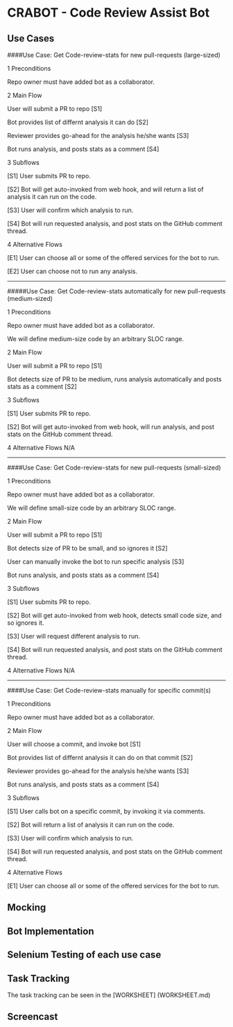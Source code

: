 # CRABOT - Code Review Assist Bot

## Use Cases

####Use Case: Get Code-review-stats for new pull-requests (large-sized)

1 Preconditions

   Repo owner must have added bot as a collaborator.

2 Main Flow

   User will submit a PR to repo [S1]
   
   Bot provides list of differnt analysis it can do [S2]
   
   Reviewer provides go-ahead for the analysis he/she wants [S3]
   
   Bot runs analysis, and posts stats as a comment [S4]

3 Subflows

  [S1] User submits PR to repo.
  
  [S2] Bot will get auto-invoked from web hook, and will return a list of analysis it can run on the code. 
  
  [S3] User will confirm which analysis to run.
  
  [S4] Bot will run requested analysis, and post stats on the GitHub comment thread.

4 Alternative Flows

  [E1] User can choose all or some of the offered services for the bot to run.
  
  [E2] User can choose not to run any analysis.

--------------------------------------------------

#####Use Case: Get Code-review-stats automatically for new pull-requests (medium-sized) 

1 Preconditions

   Repo owner must have added bot as a collaborator.
   
   We will define medium-size code by an arbitrary SLOC range.

2 Main Flow

   User will submit a PR to repo [S1]
   
   Bot detects size of PR to be medium, runs analysis automatically and posts stats as a comment [S2]

3 Subflows

  [S1] User submits PR to repo.
  
  [S2] Bot will get auto-invoked from web hook, will run analysis, and post stats on the GitHub comment thread.

4 Alternative Flows
  N/A

--------------------------------------------------  

####Use Case: Get Code-review-stats for new pull-requests (small-sized) 

1 Preconditions

   Repo owner must have added bot as a collaborator.
   
   We will define small-size code by an arbitrary SLOC range.

2 Main Flow

   User will submit a PR to repo [S1]
   
   Bot detects size of PR to be small, and so ignores it [S2]
   
   User can manually invoke the bot to run specific analysis [S3]
   
   Bot runs analysis, and posts stats as a comment [S4]

3 Subflows

  [S1] User submits PR to repo.
  
  [S2] Bot will get auto-invoked from web hook, detects small code size, and so ignores it.
  
  [S3] User will request different analysis to run.
  
  [S4] Bot will run requested analysis, and post stats on the GitHub comment thread.

4 Alternative Flows
  N/A

--------------------------------------------------  

####Use Case: Get Code-review-stats manually for specific commit(s)

1 Preconditions

   Repo owner must have added bot as a collaborator. 

2 Main Flow

   User will choose a commit, and invoke bot [S1]
   
   Bot provides list of differnt analysis it can do on that commit [S2]
   
   Reviewer provides go-ahead for the analysis he/she wants [S3]
   
   Bot runs analysis, and posts stats as a comment [S4]

3 Subflows

  [S1] User calls bot on a specific commit, by invoking it via comments.
  
  [S2] Bot will return a list of analysis it can run on the code. 
  
  [S3] User will confirm which analysis to run.
  
  [S4] Bot will run requested analysis, and post stats on the GitHub comment thread.

4 Alternative Flows

  [E1] User can choose all or some of the offered services for the bot to run.



## Mocking

## Bot Implementation

## Selenium Testing of each use case

## Task Tracking

The task tracking can be seen in the [WORKSHEET] (WORKSHEET.md)

## Screencast



